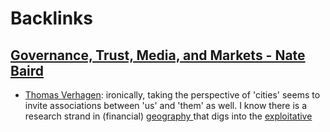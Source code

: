 
# Backlinks
## [Governance, Trust, Media, and Markets - Nate Baird](<Governance, Trust, Media, and Markets - Nate Baird.md>)
- [Thomas Verhagen](<Thomas Verhagen.md>): ironically, taking the perspective of 'cities' seems to invite associations between 'us' and 'them' as well. I know there is a research strand in (financial) [geography ](<geography .md>)that digs into the [exploitative](<exploitative.md>)

